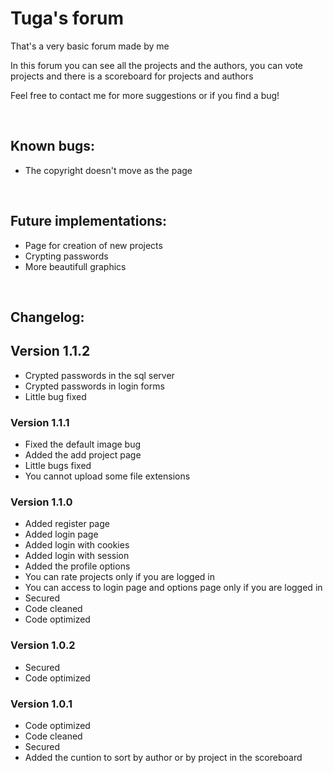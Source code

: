 # Tuga's forum
That's a very basic forum made by me

In this forum you can see all the projects and the authors, you can vote projects and there is a scoreboard for projects and authors

Feel free to contact me for more suggestions or if you find a bug!

<br>

## **Known bugs:**
  - The copyright doesn't move as the page

<br>

## **Future implementations:**

  - Page for creation of new projects
  - Crypting passwords
  - More beautifull graphics
  
<br>

## **Changelog:**

## **Version 1.1.2**
  - Crypted passwords in the sql server
  - Crypted passwords in login forms
  - Little bug fixed

### **Version 1.1.1**
  - Fixed the default image bug
  - Added the add project page
  - Little bugs fixed
  - You cannot upload some file extensions

### **Version 1.1.0**
 - Added register page
 - Added login page
 - Added login with cookies
 - Added login with session
 - Added the profile options
 - You can rate projects only if you are logged in
 - You can access to login page and options page only if you are logged in
 - Secured
 - Code cleaned
 - Code optimized

### **Version 1.0.2**
  - Secured
  - Code optimized

### **Version 1.0.1**
  - Code optimized
  - Code cleaned
  - Secured 
  - Added the cuntion to sort by author or by project in the scoreboard
  